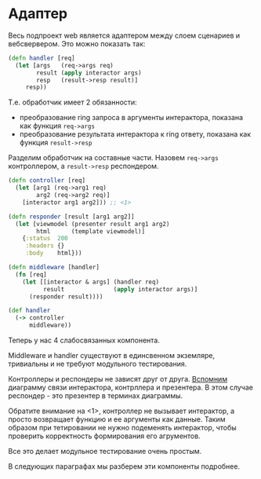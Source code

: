 # Адаптер

Весь подпроект web является адаптером между слоем сценариев и вебсвервером.
Это можно показать так:

```clojure
(defn handler [req]
  (let [args   (req->args req)
        result (apply interactor args)
        resp   (result->resp result)]
     resp))
```

Т.е. обработчик имеет 2 обязанности:
+ преобразование ring запроса в аргументы интерактора, показана как функция `req->args`
+ преобразование результата интерактора к ring ответу, показана как функция `result->resp`

Разделим обработчик на составные части.
Назовем `req->args` контроллером, а `result->resp` респондером.

```clojure
(defn controller [req]
  (let [arg1 (req->arg1 req)
        arg2 (req->arg2 req)]
    [interactor arg1 arg2])) ;; <1>

(defn responder [result [arg1 arg2]]
  (let [viewmodel (presenter result arg1 arg2)
        html      (template viewmodel)]
    {:status  200
     :headers {}
     :body    html}))

(defn middleware [handler]
  (fn [req]
    (let [[interactor & args] (handler req)
          result              (apply interactor args)]
      (responder result))))

(def handler
  (-> controller
      middleware))
```

Теперь у нас 4 слабосвязанных компонента.

Middleware и handler существуют в единсвенном экземляре, тривиальны и
не требуют модульного тестирования.

Контроллеры и респондеры не зависят друг от друга.
[Вспомним](/2-design/3-clean-architecture.md)
диаграмму
связи интерактора, контрллера и презентера.
В этом случае респондер - это презентер в терминах диаграммы.

Обратите внимание на <1>, контроллер не вызывает интерактор, а просто
возвращает функцию и ее аргументы как данные. Таким образом
при тетировании не нужно подеменять интерактор, чтобы проверить
корректность формирования его агрументов.

Все это делает модульное тестирование очень простым.

В следующих параграфах мы разберем эти компоненты подробнее.
